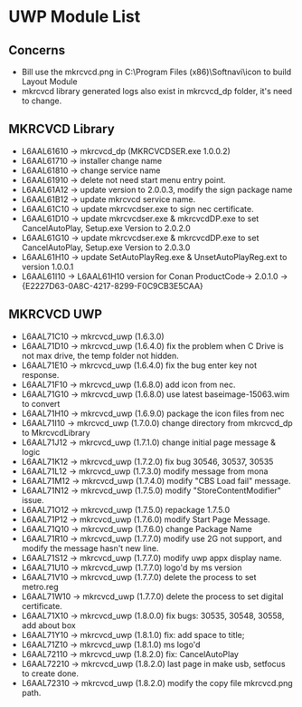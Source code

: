 # UWP Module List

## Concerns
- Bill use the mkrcvcd.png in C:\Program Files (x86)\Softnavi\icon to build Layout Module
- mkrcvcd library generated logs also exist in mkrcvcd_dp folder, it's need to change.

## MKRCVCD Library
- L6AAL61610 -> mkrcvcd_dp (MKRCVCDSER.exe 1.0.0.2)
- L6AAL61710 -> installer change name
- L6AAL61810 -> change service name
- L6AAL61910 -> delete not need start menu entry point. 
- L6AAL61A12 -> update version to 2.0.0.3, modify the sign package name
- L6AAL61B12 -> update mkrcvcd service name.
- L6AAL61C10 -> update mkrcvcdser.exe to sign nec certificate.
- L6AAL61D10 -> update mkrcvcdser.exe & mkrcvcdDP.exe to set CancelAutoPlay, Setup.exe Version to 2.0.2.0
- L6AAL61G10 -> update mkrcvcdser.exe & mkrcvcdDP.exe to set CancelAutoPlay, Setup.exe Version to 2.0.3.0
- L6AAL61H10 -> update SetAutoPlayReg.exe & UnsetAutoPlayReg.ext to version 1.0.0.1
- L6AAL61I10 -> L6AAL61H10 version for Conan
ProductCode->
	2.0.1.0 -> {E2227D63-0A8C-4217-8299-F0C9CB3E5CAA}

## MKRCVCD UWP
- L6AAL71C10 -> mkrcvcd_uwp (1.6.3.0)
- L6AAL71D10 -> mkrcvcd_uwp (1.6.4.0)  fix the problem when C Drive is not max drive, the temp folder not hidden.
- L6AAL71E10 -> mkrcvcd_uwp (1.6.4.0) fix the bug enter key not response.
- L6AAL71F10 -> mkrcvcd_uwp (1.6.8.0) add icon from nec.
- L6AAL71G10 -> mkrcvcd_uwp (1.6.8.0) use latest baseimage-15063.wim to convert
- L6AAL71H10 -> mkrcvcd_uwp (1.6.9.0) package the icon files from nec
- L6AAL71I10 -> mkrcvcd_uwp (1.7.0.0) change directory from mkrcvcd_dp to MkrcvcdLibrary
- L6AAL71J12 -> mkrcvcd_uwp (1.7.1.0) change initial page message & logic
- L6AAL71K12 -> mkrcvcd_uwp (1.7.2.0) fix bug 30546, 30537, 30535
- L6AAL71L12 -> mkrcvcd_uwp (1.7.3.0) modify message from mona
- L6AAL71M12 -> mkrcvcd_uwp (1.7.4.0) modify "CBS Load fail" message.
- L6AAL71N12 -> mkrcvcd_uwp (1.7.5.0) modify "StoreContentModifier" issue.
- L6AAL71O12 -> mkrcvcd_uwp (1.7.5.0) repackage 1.7.5.0
- L6AAL71P12 -> mkrcvcd_uwp (1.7.6.0) modify Start Page Message.
- L6AAL71Q10 -> mkrcvcd_uwp (1.7.6.0) change Package Name
- L6AAL71R10 -> mkrcvcd_uwp (1.7.7.0) modify use 2G not support, and modify the message hasn't new line.
- L6AAL71S12 -> mkrcvcd_uwp (1.7.7.0) modify uwp appx display name.
- L6AAL71U10 -> mkrcvcd_uwp (1.7.7.0) logo'd by ms version
- L6AAL71V10 -> mkrcvcd_uwp (1.7.7.0) delete the process to set metro.reg
- L6AAL71W10 -> mkrcvcd_uwp (1.7.7.0) delete the process to set digital certificate.
- L6AAL71X10 -> mkrcvcd_uwp (1.8.0.0) fix bugs: 30535, 30548, 30558, add about box 
- L6AAL71Y10 -> mkrcvcd_uwp (1.8.1.0) fix: add space to title; 
- L6AAL71Z10 -> mkrcvcd_uwp (1.8.1.0) ms logo'd
- L6AAL72110 -> mkrcvcd_uwp (1.8.2.0) fix: CancelAutoPlay
- L6AAL72210 -> mkrcvcd_uwp (1.8.2.0) last page in make usb, setfocus to create done.
- L6AAL72310 -> mkrcvcd_uwp (1.8.2.0) modify the copy file mkrcvcd.png path.


